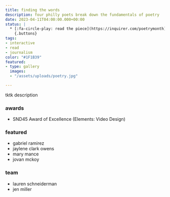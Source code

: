 ```yaml
---
title: finding the words
description: four philly poets break down the fundamentals of poetry
date: 2023-04-11T04:00:00.000+00:00
status: |
  * [:fa-circle-play: read the piece](https://inquirer.com/poetrymonth)
    {.buttons}
tags:
- interactive
- read
- journalism
color: "#1F1B39"
featured:
- type: gallery
  images:
  - "/assets/uploads/poetry.jpg"

---
```


tktk description

### awards
* SND45 Award of Excellence (Elements: Video Design)

### featured
* gabriel ramirez
* jaylene clark owens
* mary mance
* jovan mckoy

### team
* lauren schneiderman
* jen miller
